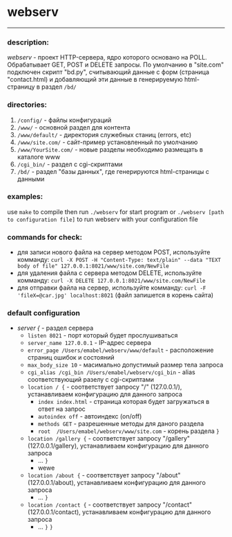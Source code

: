 
# webserv
***

### description:

*webserv* - проект HTTP-сервера, ядро которого основано на POLL.
Обрабатывает GET, POST и DELETE запросы.
По умолчанию в "site.com" подключен скрипт "bd.py", считывающий данные с форм (страница "contact.html)
и добавляющий эти данные в генерируемую html-страницу в раздел `/bd/`

### directories:

1. `/config/` - файлы конфигураций
2. `/www/` - основной раздел для контента
3. `/www/default/` - директория служебных станиц (errors, etc)
4. `/www/site.com/` - сайт-пример установленный по умолчанию
5. `/www/YourSite.com/` - новые разделы необходимо размещать в каталоге www
6. `/cgi_bin/` - раздел с cgi-скриптами
7. `/bd/` - раздел "базы данных", где генерируются html-страницы с данными


### examples:
 use `make` to compile
 then run `./webserv` for start program
 or `./webserv [path to configuration file]` to run webserv with your configuration file
 
### commands for check:

 * для записи нового файла на сервер методом POST, используйте комманду: `curl -X POST -H "Content-Type: text/plain" --data "TEXT body of file" 127.0.0.1:8021/www/site.com/NewFile`
 * для удаления файла с сервера методом DELETE, используйте комманду: `curl -X DELETE 127.0.0.1:8021/www/site.com/NewFile`
 * для отправки файла на сервер, используйте комманду: `curl -F 'fileX=@car.jpg' localhost:8021` (файл запишется в корень сайта)

### default configuration

+ *server {* - раздел сервера
 	+ `listen 8021` - порт который будет прослушиваться
 	+ `server_name 127.0.0.1` - IP-адрес сервера
 	+ `error_page /Users/emabel/webserv/www/default` - расположение страниц ошибок и состояний
 	+ `max_body_size 10` - масимально допустимый размер тела запроса
 	+ `cgi_alias /cgi_bin /Users/emabel/webserv/cgi_bin` - alias соответствующий разелу с cgi-скриптами
 	+ `location / {`    - соответствует запросу "/" (127.0.0.1/), устанавливаем конфигурацию для данного запроса
 		+ `index index.html` - страница которая будет загружаться в ответ на запрос
 		+ `autoindex off`   - автоиндекс (on/off)
 		+ `methods GET`     - разрешенные методы для даного раздела
 		+ `root  /Users/emabel/webserv/www/site.com`  - корень раздела
   `}`
  + `location /gallery {` - соответствует запросу "/gallery" (127.0.0.1/gallery), устанавливаем конфигурацию для данного запроса
    + ... `}`
     + wewe  
  + `location /about {` - соответствует запросу "/about" (127.0.0.1/about), устанавливаем конфигурацию для данного запроса
    + ... `}`
  + `location /contact {`  - соответствует запросу "/contact" (127.0.0.1/contact), устанавливаем конфигурацию для данного запроса
    + ... `}`
`}`
